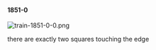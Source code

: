 #### 1851-0
![train-1851-0-0.png](https://github.com/lil-lab/nlvr/raw/master/nlvr/train/images/63/train-1851-0-0.png "train-1851-0-0.png")

there are exactly two squares touching the edge